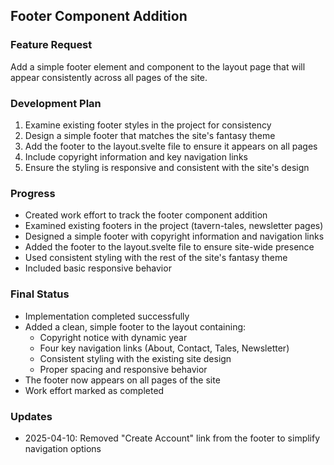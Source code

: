 ## Footer Component Addition

### Feature Request
Add a simple footer element and component to the layout page that will appear consistently across all pages of the site.

### Development Plan
1. Examine existing footer styles in the project for consistency
2. Design a simple footer that matches the site's fantasy theme
3. Add the footer to the layout.svelte file to ensure it appears on all pages
4. Include copyright information and key navigation links
5. Ensure the styling is responsive and consistent with the site's design

### Progress
- Created work effort to track the footer component addition
- Examined existing footers in the project (tavern-tales, newsletter pages)
- Designed a simple footer with copyright information and navigation links
- Added the footer to the layout.svelte file to ensure site-wide presence
- Used consistent styling with the rest of the site's fantasy theme
- Included basic responsive behavior

### Final Status
- Implementation completed successfully
- Added a clean, simple footer to the layout containing:
  - Copyright notice with dynamic year
  - Four key navigation links (About, Contact, Tales, Newsletter)
  - Consistent styling with the existing site design
  - Proper spacing and responsive behavior
- The footer now appears on all pages of the site
- Work effort marked as completed

### Updates
- 2025-04-10: Removed "Create Account" link from the footer to simplify navigation options